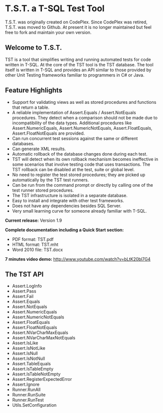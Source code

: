 # T.S.T. a T-SQL Test Tool

T.S.T. was originally created on CodePlex. Since CodePlex was retired, T.S.T. was moved to Github. At present it is no longer maintained but feel free to fork and maintain your own version.


## Welcome to T.S.T.

TST is a tool that simplifies writing and running automated tests for code written in T-SQL. 
At the core of the TST tool is the TST database. 
The tool itself is written in T-SQL and provides an API similar to those provided by other Unit Testing frameworks familiar to programmers in C# or Java. 


## Feature Highlights
- Support for validating views as well as stored procedures and functions that return a table.
- A reliable implementation of Assert.Equals / Assert.NotEquals procedures. They detect when a comparison should not be made due to incompatibility of the data types. Additional procedures like Assert.NumericEquals, Assert.NumericNotEquals, Assert.FloatEquals, Assert.FloatNotEquals are provided.
- Can run concurrent test sessions against the same or different databases.
- Can generate XML results.
- Automatic rollback of the database changes done during each test.
- TST will detect when its own rollback mechanism becomes ineffective in some scenarios that involve testing code that uses transactions. The TST rollback can be disabled at the test, suite or global level.
- No need to register the test stored procedures; they are picked up automatically by the TST test runners.
- Can be run from the command prompt or directly by calling one of the test runner stored procedures.
- The TST infrastructure is isolated in a separate database.
- Easy to install and integrate with other test frameworks.
- Does not have any dependencies besides SQL Server.
- Very small learning curve for someone already familiar with T-SQL.

**Current release:** Version 1.9

**Complete documentation including a Quick Start section:**

- PDF format: TST.pdf
- HTML format: TST.mht
- Word 2010 file: TST.docx

**7 minutes video demo:** http://www.youtube.com/watch?v=bLtK20bl7G4

## The TST API

- Assert.LogInfo
- Assert.Pass
- Assert.Fail
- Assert.Equals
- Assert.NotEquals
- Assert.NumericEquals
- Assert.NumericNotEquals
- Assert.FloatEquals
- Assert.FloatNotEquals
- Assert.NVarCharMaxEquals
- Assert.NVarCharMaxNotEquals
- Assert.IsLike
- Assert.IsNotLike
- Assert.IsNull
- Assert.IsNotNull
- Assert.TableEquals
- Assert.IsTableEmpty
- Assert.IsTableNotEmpty
- Assert.RegisterExpectedError
- Assert.Ignore
- Runner.RunAll
- Runner.RunSuite
- Runner.RunTest
- Utils.SetConfiguration


